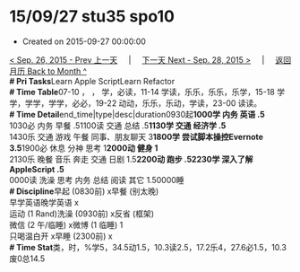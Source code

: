 # 15/09/27 stu35 spo10

* Created on 2015-09-27 00:00:00

[&lt; Sep. 26, 2015 - Prev 上一天](d26.md)     \|     [下一天 Next - Sep. 28, 2015 &gt;](d28.md)     \|     [返回月历 Back to Month ^](index.md)   
**\# Pri Tasks**Learn Apple ScriptLearn Refactor  
**\# Time Table**07-10 ， ， 学，必读，11-14 学读，乐乐，乐乐，乐学，15-18 学学，学学，学学，必必，19-22 动动，乐乐，乐动，学读，23-00 读读。  
**\# Time Detail**end\_time\|type\|desc\|duration0930起**1000学 内务 英语 .5**  
1030必 内务 早餐 .51100读 交通 总结 .5**1130学 交通 经济学 .5**  
1430乐 交通 游戏 午餐 同事、朋友聊天 3**1800学 尝试脚本操控Evernote 3.5**1900必 休息 分神 思考 1**2000动 健身 1**  
2130乐 晚餐 音乐 奔走 交通 日剧 1.5**2200动 跑步 .52230学 深入了解AppleScript .5**  
0000读 洗澡 思考 内务 总结 阅读 其它 1.50000睡  
**\# Discipline**早起 \(0830前\) x早餐 \(别太晚\)  
早学英语晚学英语 x  
运动 \(1 Rand\)洗澡 \(0930前\) x反省 \(框架\)  
微信 \(2 午/临睡\) x微博 \(1 临睡\) 1  
只喝温白开 x早睡 \(2300前\) x  
**\# Time Stat**类，时，%学5，34.5动1.5，10.3读2.5，17.2乐4，27.6必1.5，10.3废0总14.5

